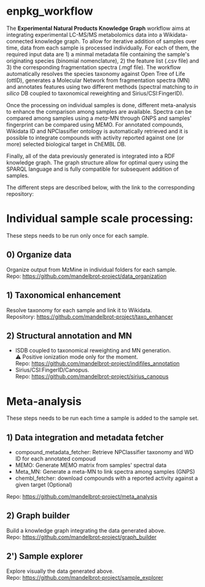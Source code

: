 # enpkg_workflow
The **Experimental Natural Products Knowledge Graph** workflow aims at integrating experimental LC-MS/MS metabolomics data into a Wikidata-connected knowledge graph. To allow for iterative addition of samples over time, data from each sample is processed individually. For each of them, the required input data are 1) a minmal metadata file containing the sample's originating species (binomial nomenclature), 2) the feature list (.csv file) and 3) the corresponding fragmentation spectra (.mgf file). The workflow automatically resolves the species taxonomy against Open Tree of Life (ottID), generates a Molecular Network from fragmentation spectra (MN) and annotates features using two different methods (spectral matching to *in silico* DB coupled to taxonomical reweighting and Sirius/CSI:FingerID). 

Once the processing on individual samples is done, different meta-analysis to enhance the comparison among samples are available. Spectra can be compared among samples using a *meta*-MN through GNPS and samples' fingerprint can be compared using MEMO. For annotated compounds, Wikidata ID and NPClassifier ontology is automatically retrieved and it is possible to integrate compounds with activity reported against one (or more) selected biological target in ChEMBL DB. 

Finally, all of the data previously generated is integrated into a RDF knowledge graph. The graph structure allow for optimal query using the SPARQL language and is fully compatible for subsequent addition of samples.

The different steps are described below, with the link to the corresponding repository:

# Individual sample scale processing:
These steps needs to be run only once for each sample.

## 0) Organize data
Organize output from MzMine in individual folders for each sample.  
Repo: https://github.com/mandelbrot-project/data_organization

## 1) Taxonomical enhancement
Resolve taxonomy for each sample and link it to Wikidata.  
Repository: https://github.com/mandelbrot-project/taxo_enhancer

## 2) Structural annotation and MN
- ISDB coupled to taxonomical reweighting and MN generation.  
⚠️ Positive ionization mode only for the moment.  
Repo: https://github.com/mandelbrot-project/indifiles_annotation
- Sirius/CSI:FingerID/Canopus.  
Repo: https://github.com/mandelbrot-project/sirius_canopus

# Meta-analysis
These steps needs to be run each time a sample is added to the sample set.

## 1) Data integration and metadata fetcher
- compound_metadata_fetcher: Retrieve NPClassifier taxonomy and WD ID for each annotated compoud
- MEMO: Generate MEMO matrix from samples' spectral data
- Meta_MN: Generate a meta-MN to link spectra among samples (GNPS)
- chembl_fetcher: download compounds with a reported activity against a given target (Optional)

Repo: https://github.com/mandelbrot-project/meta_analysis

## 2) Graph builder
Build a knowledge graph integrating the data generated above.  
Repo: https://github.com/mandelbrot-project/graph_builder

## 2') Sample explorer
Explore visually the data generated above.  
Repo: https://github.com/mandelbrot-project/sample_explorer

